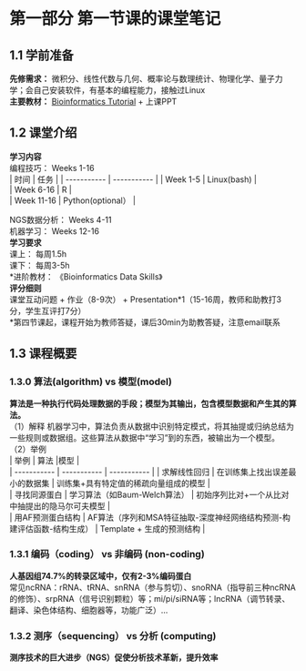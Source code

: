 # 第一部分 第一节课的课堂笔记
## 1.1 学前准备  
**先修需求：** 微积分、线性代数与几何、概率论与数理统计、物理化学、量子力学；会自己安装软件，有基本的编程能力，接触过Linux  
**主要教材：** [Bioinformatics Tutorial](https://book.ncrnalab.org/teaching/) + 上课PPT  

## 1.2 课堂介绍  
**学习内容**  
编程技巧： Weeks 1-16  
| 时间        | 任务        |
| ----------- | ----------- |
| Week 1-5      | Linux(bash)     |  
| Week 6-16   | R   |  
| Week 11-16   | Python(optional）  |  

NGS数据分析： Weeks 4-11   
机器学习： Weeks 12-16  
**学习要求**  
课上： 每周1.5h    
课下： 每周3-5h  
\*进阶教材： 《Bioinformatics Data Skills》  
**评分细则**  
课堂互动问题 + 作业（8-9次） + Presentation*1（15-16周，教师和助教打3分，学生互评打7分）  
\*第四节课起，课程开始为教师答疑，课后30min为助教答疑，注意email联系  

## 1.3 课程概要  
### 1.3.0 算法(algorithm) vs 模型(model)  
**算法是一种执行代码处理数据的手段；模型为其输出，包含模型数据和产生其的算法。**  
（1）解释  机器学习中，算法负责从数据中识别特定模式，将其抽提或归纳总结为一些规则或数据组。这些算法从数据中“学习”到的东西，被输出为一个模型。  
（2）举例  
| 举例        | 算法        |模型       |  
| ----------- | ----------- | ----------- |
| 求解线性回归      | 在训练集上找出误差最小的数据集     | 训练集+具有特定值的稀疏向量组成的模型    |    
| 寻找同源蛋白   | 学习算法（如Baum-Welch算法）  |  初始序列比对+一个从比对中抽提出的隐马尔可夫模型    |  
| 用AF预测蛋白结构  |  AF算法（序列和MSA特征抽取-深度神经网络结构预测-构建评估函数-结构生成） |  Template + 生成的预测结构 |  

### 1.3.1 编码（coding） vs 非编码 (non-coding)  
**人基因组74.7%的转录区域中，仅有2-3%编码蛋白**  
常见ncRNA：rRNA、tRNA、snRNA（参与剪切）、snoRNA（指导前三种ncRNA的修饰）、srpRNA（信号识别颗粒）等；mi/pi/siRNA等；lncRNA（调节转录、翻译、染色体结构、细胞器等，功能广泛）...

### 1.3.2 测序（sequencing） vs 分析 (computing)  
**测序技术的巨大进步（NGS）促使分析技术革新，提升效率**







